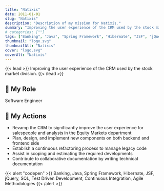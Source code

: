 ```yaml
---
title: "Natixis"
date: 2011-01-01
slug: "Natixis"
description: "Description of my mission for Natixis."
summary: "Improving the user experience of the CRM used by the stock market division."
# categories: [""]
tags: ["Banking", "Java", "Spring Framework", "Hibernate", "JSF", "jQuery", "SQL", "Test Driven Development", "Continuous Integration", "Agile Methodologies"]
thumbnail: "logo.svg"
thumbnailAlt: "Natixis"
cover: "logo.svg"
coverAlt: "Natixis"
---
```


{{< lead >}}
Improving the user experience of the CRM used by the stock market division.
{{< /lead >}}

## :necktie: My Role

Software Engineer

## :dart: My Actions

* Revamp the CRM to significantly improve the user experience for salespeople and analysts in the
Equity Markets department
* Plan, design, and implement new components on both backend and frontend side
* Establish a continuous refactoring process to manage legacy code
* Assist in scoping and estimating the required developments
* Contribute to collaborative documentation by writing technical documentation

{{< alert "codepen" >}}
Banking, Java, Spring Framework, Hibernate, JSF, jQuery, SQL, Test Driven Development,
Continuous Integration, Agile Methodologies
{{< /alert >}}
